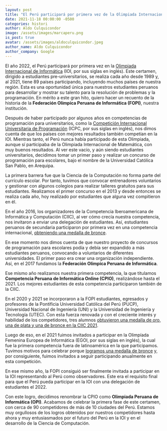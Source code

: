 ```yaml
---
layout: post
title: "El Perú participará por primera vez de la Olimpiada Internacional de Informática en el 2022"
date: 2021-11-18 00:00:00 -0500
categories: histori
author: Aldo Culquicondor
image: /assets/images/marcaperu.png
is_post: true
avatar: /assets/images/aldoculquicondor.jpeg
author_name: Aldo Culquicondor
author_company: Google
---
```

El año 2022, el Perú participará por primera vez en la [Olimpiada Internacional de Informática](https://ioinformatics.org/) (IOI, por sus siglas en inglés). Este certamen, dirigido a estudiantes pre-universitarios, se realiza cada año desde 1989 y, al 2021, tiene 89 países participando, incluyendo muchos países de nuestra región. Esta es una oportunidad única para nuestros estudiantes peruanos para desarrollar y mostrar su talento para la resolución de problemas y la programación. En mérito a este gran hito, quiero hacer un recuento de la historia de la **Federación Olímpica Peruana de Informática (FOPI)**, nuestra institución.

Después de haber participado por algunos años en competencias de programación para universitarios, como la [Competición Internacional Universitaria de Programación](https://icpc.global/) (ICPC, por sus siglas en inglés), nos dimos cuenta de que los países con mejores resultados también competían en la IOI. Mientras tanto, el Perú nunca había participado de esta Olimpiada, aunque sí participaba de la Olimpiada Internacional de Matemática, con muy buenos resultados. Al ver este vacío, y aún siendo estudiantes universitarios, decidimos tomar un primer paso y realizar un concurso de programación para escolares, bajo el nombre de la Universidad Católica San Pablo, en Arequipa.

La primera barrera fue que la Ciencia de la Computación no forma parte del currículo escolar. Por tanto, tuvimos que convocar entrenadores voluntarios y gestionar con algunos colegios para realizar talleres gratuitos para sus estudiantes. Realizamos el primer concurso en el 2013 y desde entonces se realiza cada año, hoy realizado por estudiantes que alguna vez compitieron en él.

En el año 2016, los organizadores de la Competencia Iberoamericana de Informática y Computación (CIIC), al ver cómo crecía nuestra competencia, nos invitaron a enviar una delegación de estudiantes. Así, estudiantes peruanos de secundaria participaron por primera vez en una competencia internacional, [obteniendo una medalla de bronce](https://andina.pe/agencia/noticia-escolares-peruanos-obtienen-medalla-concurso-iberoamericano-informatica-633725.aspx).

En ese momento nos dimos cuenta de que nuestro proyecto de concursos de programación para escolares podía y debía ser expandido a más estudiantes peruanos, convocando a voluntarios de diferentes universidades. El primer paso era crear una organización independiente. Así, en el 2017 fundamos la **Federación Olímpica Peruana de Informática**.

Ese mismo año realizamos nuestra primera competencia, la que titulamos **Competencia Peruana de Informática Online (CPIO)**, realizándose hasta el 2021. Los mejores estudiantes de esta competencia participaron también de la CIIC.

En el 2020 y 2021 se incorporaron a la FOPI estudiantes, egresados y profesores de la Pontificia Universidad Católica del Perú (PUCP), Universidad Nacional de Ingeniería (UNI) y la Universidad de Ingeniería y Tecnología (UTEC). Con esta fuerza renovada y con el creciente interés y habilidad de los competidores, tres alumnos [obtuvieron una medalla de oro, una de plata y una de bronce en la CIIC 2021](https://larepublica.pe/sociedad/2021/05/28/peru-gana-medallas-en-olimpiada-iberoamericana-de-informatica/).

Luego de eso, en el 2021 fuimos invitados a participar en la Olimpíada Femenina Europea de Informática (EGOI, por sus siglas en inglés), la cual fue la primera competencia fuera de latinoamérica en la que participamos. Tuvimos motivos para celebrar porque [logramos una medalla de bronce](https://andina.pe/agencia/noticia-orgullo-nacional-peruana-gana-medalla-primera-olimpiada-mundial-informatica-850593.aspx) y, por consiguiente, fuimos invitados a seguir participando anualmente en esta competición.

En ese mismo año, la FOPI consiguió ser finalmente invitada a participar en la IOI representando al Perú como observadores. Este era el requisito final para que el Perú pueda participar en la IOI con una delegación de estudiantes el 2022.

Con este logro, decidimos renombrar la CPIO como **Olimpiada Peruana de Informática (OPI)**. Acabamos de celebrar la primera fase de este certamen, con cerca de 90 competidores de más de 10 ciudades del Perú. Estamos muy orgullosos de los logros obtenidos por nuestros competidores hasta ahora y muy entusiasmados por el futuro del Perú en la IOI y en el desarrollo de la Ciencia de Computación.
